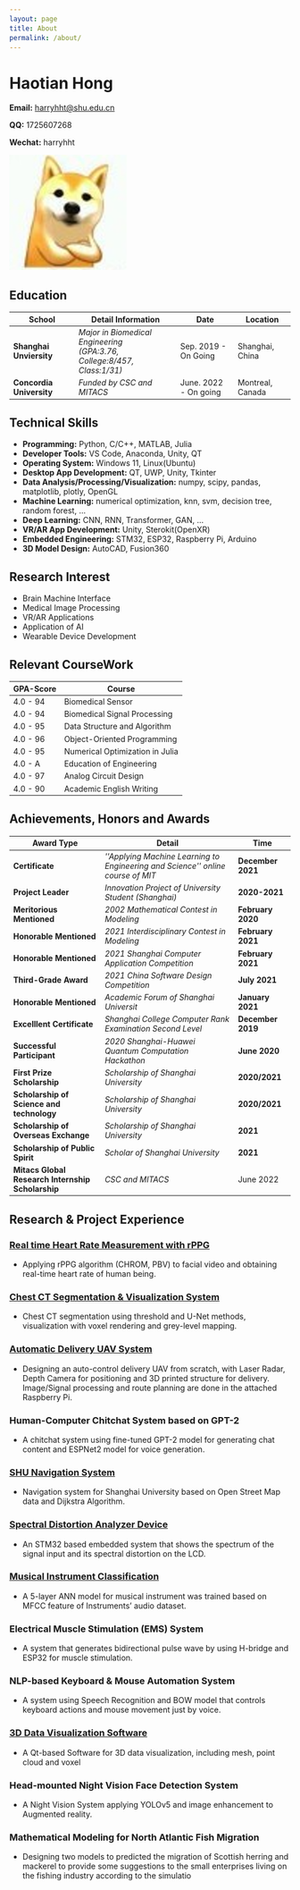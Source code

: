 ```yaml
---
layout: page
title: About
permalink: /about/
---
```


# Haotian Hong
**Email:** harryhht@shu.edu.cn

**QQ:** 1725607268

**Wechat:** harryhht

![](./Personal_Information/head.png)

## Education
|School|Detail Information|Date|Location|
|--|--|--|--|
|**Shanghai Unviersity**|*Major in Biomedical Engineering <br> (GPA:3.76, College:8/457, Class:1/31)*|Sep. 2019 - On Going| Shanghai, China|
|**Concordia University**|*Funded by CSC and MITACS*|June. 2022 - On going| Montreal, Canada|
<!-- + **Shanghai University [School of Communication & Information Engineering]** *Major in Biomedical Engineering *    Sep. 2019 - On Going -->
<!-- + **Concordia University [Research Internship]** *Funded by CSC and MITACS* June -->

## Technical Skills

+ **Programming:** Python, C/C++, MATLAB, Julia
+ **Developer Tools:** VS Code, Anaconda, Unity, QT
+ **Operating System:** Windows 11, Linux(Ubuntu)
+ **Desktop App Development:** QT, UWP, Unity, Tkinter
+ **Data Analysis/Processing/Visualization:** numpy, scipy, pandas, matplotlib, plotly, OpenGL
+ **Machine Learning:** numerical optimization, knn, svm, decision tree, random forest, ...
+ **Deep Learning:** CNN, RNN, Transformer, GAN, ...
+ **VR/AR App Development:** Unity, Sterokit(OpenXR)
+ **Embedded Engineering:** STM32, ESP32, Raspberry Pi, Arduino
+ **3D Model Design:** AutoCAD, Fusion360

## Research Interest

+ Brain Machine Interface
+ Medical Image Processing
+ VR/AR Applications
+ Application of AI
+ Wearable Device Development

## Relevant CourseWork

|GPA-Score|Course|
|--|--|
|4.0 - 94|Biomedical Sensor|
|4.0 - 94|Biomedical Signal Processing|
|4.0 - 95|Data Structure and Algorithm|
|4.0 - 96|Object-Oriented Programming|
|4.0 - 95|Numerical Optimization in Julia|
|4.0 - A|Education of Engineering|
|4.0 - 97|Analog Circuit Design|
|4.0 - 90|Academic English Writing|

## Achievements, Honors and Awards
| Award Type                                | Detail                                                                          |              Time |
|--|--|--|
| **Certificate**| *''Applying Machine Learning to Engineering and Science'' online course of MIT* | **December 2021** |
| **Project Leader**|*Innovation Project of University Student (Shanghai)*|**2020-2021**|
| **Meritorious Mentioned**                 | *2002 Mathematical Contest in Modeling*                                         | **February 2020** |
| **Honorable Mentioned**                   | *2021 Interdisciplinary Contest in Modeling*                                    | **February 2021** |
| **Honorable Mentioned**                   | *2021 Shanghai Computer Application Competition*                                | **February 2021** |
| **Third-Grade Award**                     | *2021 China Software Design Competition*                                        |     **July 2021** |
| **Honorable Mentioned**                   | *Academic Forum of Shanghai Universit*                                          |  **January 2021** |
| **Excelllent Certificate**                | *Shanghai College Computer Rank Examination Second Level*                       | **December 2019** |
| **Successful Participant**                | *2020 Shanghai-Huawei Quantum Computation Hackathon*                            |     **June 2020** |
| **First Prize Scholarship**               | *Scholarship of Shanghai University*                                            |     **2020/2021** |
| **Scholarship of Science and technology** | *Scholarship of Shanghai University*                                            |     **2020/2021** |
| **Scholarship of Overseas Exchange**      | *Scholarship of Shanghai University*                                            |          **2021** |
| **Scholarship of Public Spirit**          | *Scholar of Shanghai University*                                                |          **2021** |
|**Mitacs Global Research Internship Scholarship**|*CSC and MITACS*|June 2022| 

## Research & Project Experience
### [Real time Heart Rate Measurement with rPPG](https://github.com/bughht/Realtime-rPPG-Application)
+ Applying rPPG algorithm (CHROM, PBV) to facial video and obtaining real-time heart rate of human being.
### [Chest CT Segmentation & Visualization System](https://github.com/bughht/Chest-CT-Visualization-Segmentation-App)
+ Chest CT segmentation using threshold and U-Net methods, visualization with voxel rendering and grey-level mapping.
### [Automatic Delivery UAV System](https://github.com/bughht/Control-System-for-UAV)
+ Designing an auto-control delivery UAV from scratch, with Laser Radar, Depth Camera for positioning and 3D printed
structure for delivery. Image/Signal processing and route planning are done in the attached Raspberry Pi.
### Human-Computer Chitchat System based on GPT-2
+ A chitchat system using fine-tuned GPT-2 model for generating chat content and ESPNet2 model for voice generation.
### [SHU Navigation System](https://github.com/bughht/SHU-Navigation-System)
+ Navigation system for Shanghai University based on Open Street Map data and Dijkstra Algorithm.
### [Spectral Distortion Analyzer Device](https://github.com/bughht/GCJY)
+ An STM32 based embedded system that shows the spectrum of the signal input and its spectral distortion on the LCD.
### [Musical Instrument Classification](https://github.com/bughht/Musical-Instrument-Classification)
+ A 5-layer ANN model for musical instrument was trained based on MFCC feature of Instruments’ audio dataset.
### Electrical Muscle Stimulation (EMS) System
+ A system that generates bidirectional pulse wave by using H-bridge and ESP32 for muscle stimulation.
### NLP-based Keyboard & Mouse Automation System
+ A system using Speech Recognition and BOW model that controls keyboard actions and mouse movement just by voice.
### [3D Data Visualization Software](https://github.com/bughht/3D-Data-Visualizer)
+ A Qt-based Software for 3D data visualization, including mesh, point cloud and voxel
### Head-mounted Night Vision Face Detection System
+ A Night Vision System applying YOLOv5 and image enhancement to Augmented reality.
### Mathematical Modeling for North Atlantic Fish Migration
+ Designing two models to predicted the migration of Scottish herring and mackerel to provide some suggestions to the
small enterprises living on the fishing industry according to the simulatio
